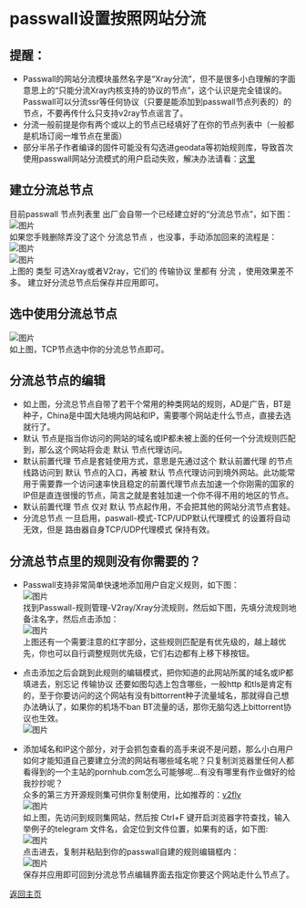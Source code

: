 # passwall设置按照网站分流

## 提醒：
* Passwall的网站分流模块虽然名字是“Xray分流”，但不是很多小白理解的字面意思上的“只能分流Xray内核支持的协议的节点”，这个认识是完全错误的。Passwall可以分流ssr等任何协议（只要是能添加到passwall节点列表的）的节点，不要再传什么只支持v2ray节点谣言了。                    
* 分流一般前提是你有两个或以上的节点已经填好了在你的节点列表中（一般都是机场订阅一堆节点在里面）                           
* 部分半吊子作者编译的固件可能没有勾选进geodata等初始规则库，导致首次使用passwall网站分流模式的用户启动失败，解决办法请看：[这里](https://boduoyejieyi666.github.io/whonolikeboduoyejieyi/tips/passwallURLfenliuFail.html)

## 建立分流总节点
目前passwall 节点列表里 出厂会自带一个已经建立好的“分流总节点”，如下图：       
![图片](https://user-images.githubusercontent.com/73426989/155841248-b167c5be-5cfb-4f40-9e95-16542cf13b08.png)           
如果您手贱删除弄没了这个 分流总节点 ，也没事，手动添加回来的流程是：             
![图片](https://user-images.githubusercontent.com/73426989/155841262-517c1ae1-46f2-40b7-b19d-120538c549e5.png)         
![图片](https://user-images.githubusercontent.com/73426989/155841270-427a6d84-a1ba-4443-9aa3-a9df4bde0491.png)        
上图的 类型 可选Xray或者V2ray，它们的 传输协议 里都有 分流 ，使用效果差不多。
建立好分流总节点后保存并应用即可。

## 选中使用分流总节点
![图片](https://user-images.githubusercontent.com/73426989/155841284-2e2955e5-35c3-40a0-ae1f-ae691603ae35.png)        
如上图，TCP节点选中你的分流总节点即可。           

## 分流总节点的编辑
* 如上图，分流总节点自带了若干个常用的种类网站的规则，AD是广告，BT是种子，China是中国大陆境内网站和IP，需要哪个网站走什么节点，直接去选就行了。
* 默认 节点是指当你访问的网站的域名或IP都未被上面的任何一个分流规则匹配到，那么这个网站将会走 默认 节点代理访问。
* 默认前置代理 节点是套娃使用方式，意思是先通过这个 默认前置代理 的节点线路访问到 默认 节点的入口，再被 默认 节点代理访问到境外网站。此功能常用于需要靠一个访问速率快且稳定的前置代理节点去加速一个你刚需的国家的IP但是直连很慢的节点，简言之就是套娃加速一个你不得不用的地区的节点。
* 默认前置代理 节点 仅对 默认 节点起作用，不会把其他的网站分流节点套娃。
* 分流总节点 一旦启用，paswall-模式-TCP/UDP默认代理模式 的设置将自动无效，但是 路由器自身TCP/UDP代理模式 保持有效。

## 分流总节点里的规则没有你需要的？
* Passwall支持非常简单快速地添加用户自定义规则，如下图：    
![图片](https://user-images.githubusercontent.com/73426989/155841314-eb19480a-064f-4203-b0e4-21443ddd4031.png)          
找到Passwall-规则管理-V2ray/Xray分流规则，然后如下图，先填分流规则地备注名字，然后点击添加：        
![图片](https://user-images.githubusercontent.com/73426989/155841332-b2c1de04-20d0-415d-86eb-915d443e9cff.png)                  
上图还有一个需要注意的红字部分，这些规则匹配是有优先级的，越上越优先，你也可以自行调整规则优先级，它们右边都有上移下移按钮。                   

* 点击添加之后会跳到此规则的编辑模式，把你知道的此网站所属的域名或IP都填进去，别忘记 传输协议 还要如图勾选上包含哪些，一般http 和tls是肯定有的，至于你要访问的这个网站有没有bittorrent种子流量域名，那就得自己想办法确认了，如果你的机场不ban BT流量的话，那你无脑勾选上bittorrent协议也生效。          
![图片](https://user-images.githubusercontent.com/73426989/155841360-ed647432-5fc1-4ed1-8e07-bcea5b0d8af7.png)               

* 添加域名和IP这个部分，对于会抓包查看的高手来说不是问题，那么小白用户如何才能知道自己要建立分流的网站有哪些域名呢？只复制浏览器里任何人都看得到的一个主站的pornhub.com怎么可能够呢…有没有哪里有作业做好的给我抄抄呢？             
众多的第三方开源规则集可供你复制使用，比如推荐的：[v2fly](https://github.com/v2fly/domain-list-community/tree/master/data)          
![图片](https://user-images.githubusercontent.com/73426989/155841390-c6ee87bf-d769-478c-a97f-a50023d4b3c8.png)            
如上图，先访问到规则集网站，然后按 Ctrl+F 键开启浏览器字符查找，输入举例子的telegram 文件名，会定位到文件位置，如果有的话，如下图:                
![图片](https://user-images.githubusercontent.com/73426989/155841405-2bcf264e-b715-48a5-bbb8-4c79bb76af57.png)         
点击进去，复制并粘贴到你的passwall自建的规则编辑框内：          
![图片](https://user-images.githubusercontent.com/73426989/155841415-ae53dc32-556d-411f-8a42-1388e2e1fae2.png)            
保存并应用即可回到分流总节点编辑界面去指定你要这个网站走什么节点了。               



[返回主页](https://boduoyejieyi666.github.io/whonolikeboduoyejieyi/)        




